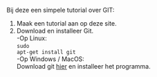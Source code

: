 Bij deze een simpele tutorial over GIT:
1. Maak een tutorial aan op deze site.
2. Download en installeer Git.<br />
-Op Linux:<br />
<code>sudo apt-get install git</code><br />
-Op Windows / MacOS:<br />
Download git <a href="https://git-scm.com/">hier</a> en installeer het programma.
